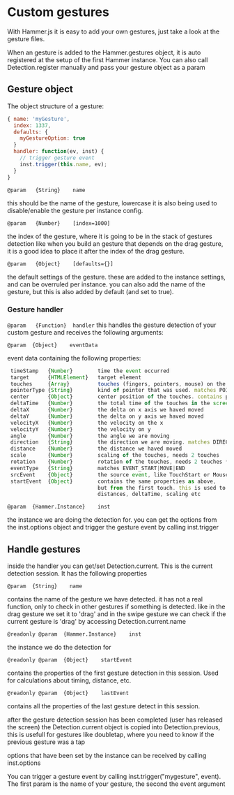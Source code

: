 # Custom gestures

With Hammer.js it is easy to add your own gestures, just take a look at the gesture files.

When an gesture is added to the Hammer.gestures object, it is auto registered
at the setup of the first Hammer instance. You can also call Detection.register
manually and pass your gesture object as a param

## Gesture object

The object structure of a gesture:

````js
{ name: 'myGesture',
  index: 1337,
  defaults: {
	myGestureOption: true
  }
  handler: function(ev, inst) {
	// trigger gesture event
	inst.trigger(this.name, ev);
  }
}
````

`@param   {String}    name`

this should be the name of the gesture, lowercase
it is also being used to disable/enable the gesture per instance config.

`@param   {Number}    [index=1000]`

the index of the gesture, where it is going to be in the stack of gestures detection
like when you build an gesture that depends on the drag gesture, it is a good
idea to place it after the index of the drag gesture.

`@param   {Object}    [defaults={}]`

the default settings of the gesture. these are added to the instance settings,
and can be overruled per instance. you can also add the name of the gesture,
but this is also added by default (and set to true).


### Gesture handler
`@param   {Function}  handler`
this handles the gesture detection of your custom gesture and receives the
following arguments:

`@param  {Object}    eventData`

event data containing the following properties:
````js
 timeStamp   {Number}        time the event occurred
 target      {HTMLElement}   target element
 touches     {Array}         touches (fingers, pointers, mouse) on the screen
 pointerType {String}        kind of pointer that was used. matches POINTER_MOUSE|TOUCH
 center      {Object}        center position of the touches. contains pageX and pageY
 deltaTime   {Number}        the total time of the touches in the screen
 deltaX      {Number}        the delta on x axis we haved moved
 deltaY      {Number}        the delta on y axis we haved moved
 velocityX   {Number}        the velocity on the x
 velocityY   {Number}        the velocity on y
 angle       {Number}        the angle we are moving
 direction   {String}        the direction we are moving. matches DIRECTION_UP|DOWN|LEFT|RIGHT
 distance    {Number}        the distance we haved moved
 scale       {Number}        scaling of the touches, needs 2 touches
 rotation    {Number}        rotation of the touches, needs 2 touches *
 eventType   {String}        matches EVENT_START|MOVE|END
 srcEvent    {Object}        the source event, like TouchStart or MouseDown *
 startEvent  {Object}        contains the same properties as above,
                             but from the first touch. this is used to calculate
                             distances, deltaTime, scaling etc
````

`@param  {Hammer.Instance}    inst`

the instance we are doing the detection for. you can get the options from
the inst.options object and trigger the gesture event by calling inst.trigger


## Handle gestures

inside the handler you can get/set Detection.current. This is the current
detection session. It has the following properties

`@param  {String}    name`

contains the name of the gesture we have detected. it has not a real function,
only to check in other gestures if something is detected.
like in the drag gesture we set it to 'drag' and in the swipe gesture we can
check if the current gesture is 'drag' by accessing Detection.current.name


`@readonly
@param  {Hammer.Instance}    inst`

the instance we do the detection for

`@readonly
@param  {Object}    startEvent`

contains the properties of the first gesture detection in this session.
Used for calculations about timing, distance, etc.

`@readonly
@param  {Object}    lastEvent`

contains all the properties of the last gesture detect in this session.

after the gesture detection session has been completed (user has released the screen)
the Detection.current object is copied into Detection.previous,
this is usefull for gestures like doubletap, where you need to know if the
previous gesture was a tap

options that have been set by the instance can be received by calling inst.options

You can trigger a gesture event by calling inst.trigger("mygesture", event).
The first param is the name of your gesture, the second the event argument
